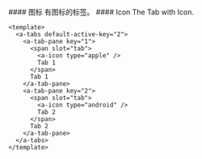 <cn>
#### 图标
有图标的标签。
</cn>

<us>
#### Icon
The Tab with Icon.
</us>

```vue
<template>
  <a-tabs default-active-key="2">
    <a-tab-pane key="1">
      <span slot="tab">
        <a-icon type="apple" />
        Tab 1
      </span>
      Tab 1
    </a-tab-pane>
    <a-tab-pane key="2">
      <span slot="tab">
        <a-icon type="android" />
        Tab 2
      </span>
      Tab 2
    </a-tab-pane>
  </a-tabs>
</template>
```
